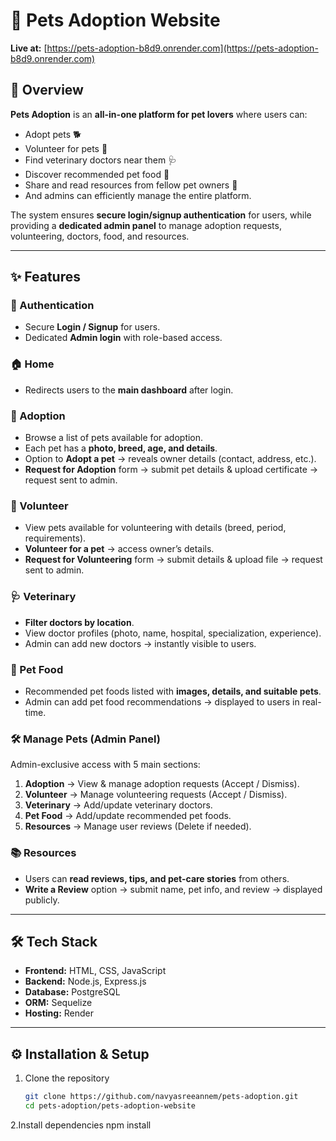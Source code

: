 # 🐾 Pets Adoption Website  

**Live at:** [https://pets-adoption-b8d9.onrender.com](https://pets-adoption-b8d9.onrender.com)  

## 📖 Overview  
**Pets Adoption** is an **all-in-one platform for pet lovers** where users can:  
- Adopt pets 🐕  
- Volunteer for pets 🐾  
- Find veterinary doctors near them 🩺  
- Discover recommended pet food 🍲  
- Share and read resources from fellow pet owners 💬  
- And admins can efficiently manage the entire platform.  

The system ensures **secure login/signup authentication** for users, while providing a **dedicated admin panel** to manage adoption requests, volunteering, doctors, food, and resources.  

---

## ✨ Features  

### 🔑 Authentication  
- Secure **Login / Signup** for users.  
- Dedicated **Admin login** with role-based access.  

### 🏠 Home  
- Redirects users to the **main dashboard** after login.  

### 🐶 Adoption  
- Browse a list of pets available for adoption.  
- Each pet has a **photo, breed, age, and details**.  
- Option to **Adopt a pet** → reveals owner details (contact, address, etc.).  
- **Request for Adoption** form → submit pet details & upload certificate → request sent to admin.  

### 🤝 Volunteer  
- View pets available for volunteering with details (breed, period, requirements).  
- **Volunteer for a pet** → access owner’s details.  
- **Request for Volunteering** form → submit details & upload file → request sent to admin.  

### 🩺 Veterinary  
- **Filter doctors by location**.  
- View doctor profiles (photo, name, hospital, specialization, experience).  
- Admin can add new doctors → instantly visible to users.  

### 🍲 Pet Food  
- Recommended pet foods listed with **images, details, and suitable pets**.  
- Admin can add pet food recommendations → displayed to users in real-time.  

### 🛠 Manage Pets (Admin Panel)  
Admin-exclusive access with 5 main sections:  
1. **Adoption** → View & manage adoption requests (Accept / Dismiss).  
2. **Volunteer** → Manage volunteering requests (Accept / Dismiss).  
3. **Veterinary** → Add/update veterinary doctors.  
4. **Pet Food** → Add/update recommended pet foods.  
5. **Resources** → Manage user reviews (Delete if needed).  

### 📚 Resources  
- Users can **read reviews, tips, and pet-care stories** from others.  
- **Write a Review** option → submit name, pet info, and review → displayed publicly.  

---

## 🛠 Tech Stack  

- **Frontend:** HTML, CSS, JavaScript  
- **Backend:** Node.js, Express.js  
- **Database:** PostgreSQL  
- **ORM:** Sequelize  
- **Hosting:** Render  

---

## ⚙️ Installation & Setup  

1. Clone the repository  
   ```bash
   git clone https://github.com/navyasreeannem/pets-adoption.git
   cd pets-adoption/pets-adoption-website
2.Install dependencies
npm install
